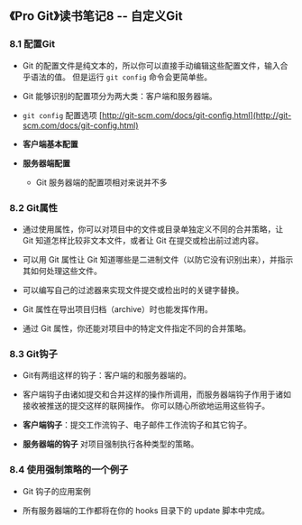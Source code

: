 ## 《Pro Git》读书笔记8 -- 自定义Git

### 8.1 配置Git

* Git 的配置文件是纯文本的，所以你可以直接手动编辑这些配置文件，输入合乎语法的值。 但是运行 `git config` 命令会更简单些。

* Git 能够识别的配置项分为两大类：客户端和服务器端。

* `git config` 配置选项  [http://git-scm.com/docs/git-config.html](http://git-scm.com/docs/git-config.html)


* **客户端基本配置**

* **服务器端配置**

	* Git 服务器端的配置项相对来说并不多

### 8.2 Git属性

* 通过使用属性，你可以对项目中的文件或目录单独定义不同的合并策略，让 Git 知道怎样比较非文本文件，或者让 Git 在提交或检出前过滤内容。

* 可以用 Git 属性让 Git 知道哪些是二进制文件（以防它没有识别出来），并指示其如何处理这些文件。 

* 可以编写自己的过滤器来实现文件提交或检出时的关键字替换。

* Git 属性在导出项目归档（archive）时也能发挥作用。

* 通过 Git 属性，你还能对项目中的特定文件指定不同的合并策略。

### 8.3 Git钩子

* Git有两组这样的钩子：客户端的和服务器端的。 

* 客户端钩子由诸如提交和合并这样的操作所调用，而服务器端钩子作用于诸如接收被推送的提交这样的联网操作。 你可以随心所欲地运用这些钩子。

* **客户端钩子**：提交工作流钩子、电子邮件工作流钩子和其它钩子。

* **服务器端的钩子** 对项目强制执行各种类型的策略。 


### 8.4 使用强制策略的一个例子

* Git 钩子的应用案例

* 所有服务器端的工作都将在你的 hooks 目录下的 update 脚本中完成。